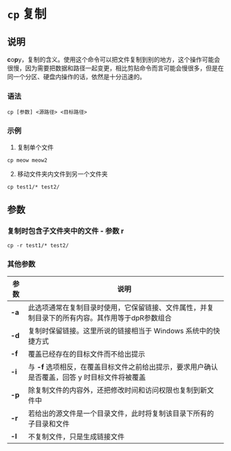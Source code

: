 # `cp` 复制

## 说明

**c**o**p**y，复制的含义。使用这个命令可以把文件复制到别的地方，这个操作可能会很慢，因为需要把数据和路径一起变更，相比剪贴命令而言可能会慢很多，但是在同一个分区、硬盘内操作的话，依然是十分迅速的。

### 语法

```shell
cp [参数] <源路径> <目标路径>
```

### 示例

1. 复制单个文件

```shell
cp meow meow2
```

2. 移动文件夹内文件到另一个文件夹

```shell
cp test1/* test2/
```

## 参数

### 复制时包含子文件夹中的文件 - 参数 r

```shell
cp -r test1/* test2/
```

### 其他参数

| 参数 | 说明 |
| ---- | ---- |
| **-a** | 此选项通常在复制目录时使用，它保留链接、文件属性，并复制目录下的所有内容。其作用等于dpR参数组合 |
| **-d** | 复制时保留链接。这里所说的链接相当于 Windows 系统中的快捷方式 |
| **-f** | 覆盖已经存在的目标文件而不给出提示 |
| **-i** | 与 **-f** 选项相反，在覆盖目标文件之前给出提示，要求用户确认是否覆盖，回答 y 时目标文件将被覆盖 |
| **-p** | 除复制文件的内容外，还把修改时间和访问权限也复制到新文件中 |
| **-r** | 若给出的源文件是一个目录文件，此时将复制该目录下所有的子目录和文件 |
| **-l** | 不复制文件，只是生成链接文件 |
